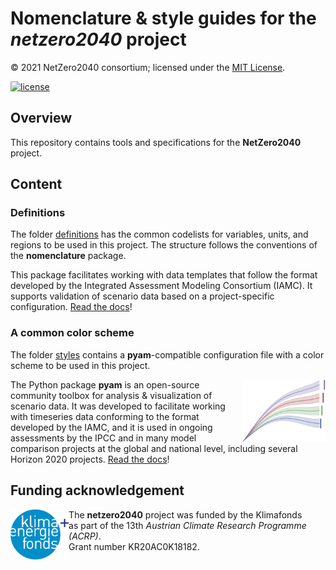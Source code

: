 # Nomenclature & style guides for the *netzero2040* project


© 2021 NetZero2040 consortium; licensed under the [MIT License](LICENSE).

[![license](https://img.shields.io/github/license/NetZero2040/NetZero2040)](https://github.com/NetZero2040/NetZero2040/blob/main/LICENSE)

## Overview

This repository contains tools and specifications for the **NetZero2040** project.

## Content

### Definitions

The folder [definitions](definitions) has the common codelists for variables, units,
and regions to be used in this project.
The structure follows the conventions of the **nomenclature** package.

This package facilitates working with data templates that follow the
format developed by the Integrated Assessment Modeling Consortium (IAMC).
It supports validation of scenario data based on a project-specific configuration.
[Read the docs](https://nomenclature-iamc.readthedocs.io)!

### A common color scheme

The folder [styles](styles) contains a **pyam**-compatible configuration file
with a color scheme to be used in this project.

<img src="https://github.com/IAMconsortium/pyam/blob/main/doc/logos/pyam-logo.png" width="133" height="100" align="right" alt="pyam logo" />

The Python package **pyam** is an open-source community toolbox
for analysis & visualization of scenario data.
It was developed to facilitate working with timeseries data
conforming to the format developed by the IAMC,
and it is used in ongoing assessments by the IPCC and in many model comparison
projects at the global and national level, including several Horizon 2020 projects.
[Read the docs](https://pyam-iamc.readthedocs.io)!

## Funding acknowledgement

<img src="./_static/klimafonds_logo.svg" height="80" align="left" alt="Klima- und Energiefonds" />

The **netzero2040** project was funded by the Klimafonds  
as part of the 13th *Austrian Climate Research Programme (ACRP)*.  
Grant number KR20AC0K18182.

